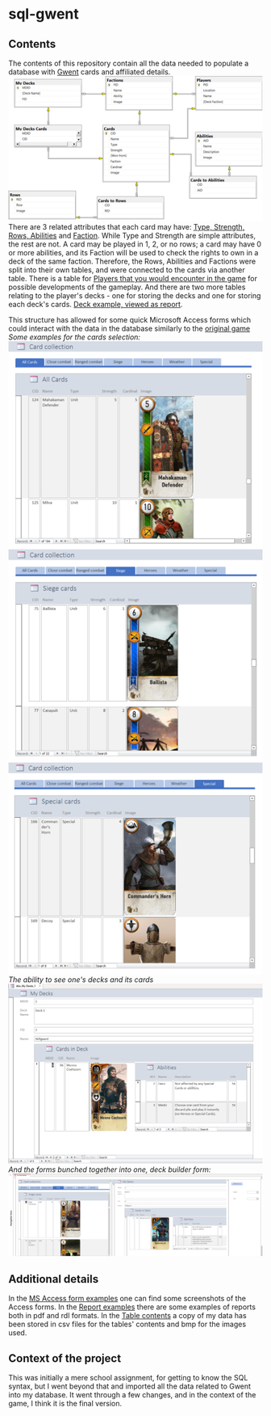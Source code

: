 # sql-gwent
## Contents
The contents of this repository contain all the data needed to populate a database with [Gwent](https://witcher.fandom.com/wiki/Gwent) cards and affiliated details.
![Structure](https://github.com/DudasDorian/sql-gwent/blob/main/db%20diagram.png)
There are 3 related attributes that each card may have: [Type, Strength, Rows, Abilities](https://witcher.fandom.com/wiki/Gwent#Card_Types) and [Faction](https://witcher.fandom.com/wiki/Gwent#Factions).
While Type and Strength are simple attributes, the rest are not. A card may be played in 1, 2, or no rows; a card may have 0 or more abilities, and its Faction will be used to check the rights to own in a deck of the same faction.
Therefore, the Rows, Abilities and Factions were split into their own tables, and were connected to the cards via another table.
There is a table for [Players that you would encounter in the game](https://witcher.fandom.com/wiki/Gwent_players) for possible developments of the gameplay.
And there are two more tables relating to the player's decks - one for storing the decks and one for storing each deck's cards. 
[Deck example, viewed as report](https://github.com/DudasDorian/sql-gwent/blob/main/Report%20examples/My%20Deck.pdf).

This structure has allowed for some quick Microsoft Access forms which could interact with the data in the database similarly to the [original game](https://witcher.fandom.com/wiki/Gwent)
_Some examples for the cards selection:_
![View all Cards](https://github.com/DudasDorian/sql-gwent/blob/main/MS%20Access%20form%20examples/cards_all.PNG)
![View all siege Cards](https://github.com/DudasDorian/sql-gwent/blob/main/MS%20Access%20form%20examples/cards_siege.PNG)
![View all special Cards](https://github.com/DudasDorian/sql-gwent/blob/main/MS%20Access%20form%20examples/cards_special.PNG)
_The ability to see one's decks and its cards_
![View deck](https://github.com/DudasDorian/sql-gwent/blob/main/MS%20Access%20form%20examples/my%20decks.PNG)
_And the forms bunched together into one, deck builder form:_
![Deck Builder](https://github.com/DudasDorian/sql-gwent/blob/main/MS%20Access%20form%20examples/deck%20builder%20stitched%20final.png)

## Additional details
In the [MS Access form examples](https://github.com/DudasDorian/sql-gwent/tree/main/MS%20Access%20form%20examples) one can find some screenshots of the Access forms.
In the [Report examples](https://github.com/DudasDorian/sql-gwent/tree/main/Report%20examples) there are some examples of reports both in pdf and rdl formats.
In the [Table contents](https://github.com/DudasDorian/sql-gwent/tree/main/Table%20contents) a copy of my data has been stored in csv files for the tables' contents and bmp for the images used.

## Context of the project
This was initially a mere school assignment, for getting to know the SQL syntax, but I went beyond that and imported all the data related to Gwent into my database.
It went through a few changes, and in the context of the game, I think it is the final version.
